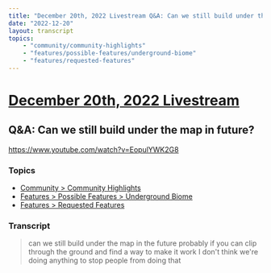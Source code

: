 ```yaml
---
title: "December 20th, 2022 Livestream Q&A: Can we still build under the map in future?"
date: "2022-12-20"
layout: transcript
topics:
    - "community/community-highlights"
    - "features/possible-features/underground-biome"
    - "features/requested-features"
---
```

# [December 20th, 2022 Livestream](../2022-12-20.md)
## Q&A: Can we still build under the map in future?
https://www.youtube.com/watch?v=EopulYWK2G8

### Topics
* [Community > Community Highlights](../topics/community/community-highlights.md)
* [Features > Possible Features > Underground Biome](../topics/features/possible-features/underground-biome.md)
* [Features > Requested Features](../topics/features/requested-features.md)

### Transcript

> can we still build under the map in the future probably if you can clip through the ground and find a way to make it work I don't think we're doing anything to stop people from doing that
